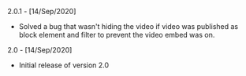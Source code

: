 2.0.1 - [14/Sep/2020]
- Solved a bug that wasn't hiding the video if video was published as block element and filter to prevent the video embed was on.

2.0 - [14/Sep/2020]

- Initial release of version 2.0